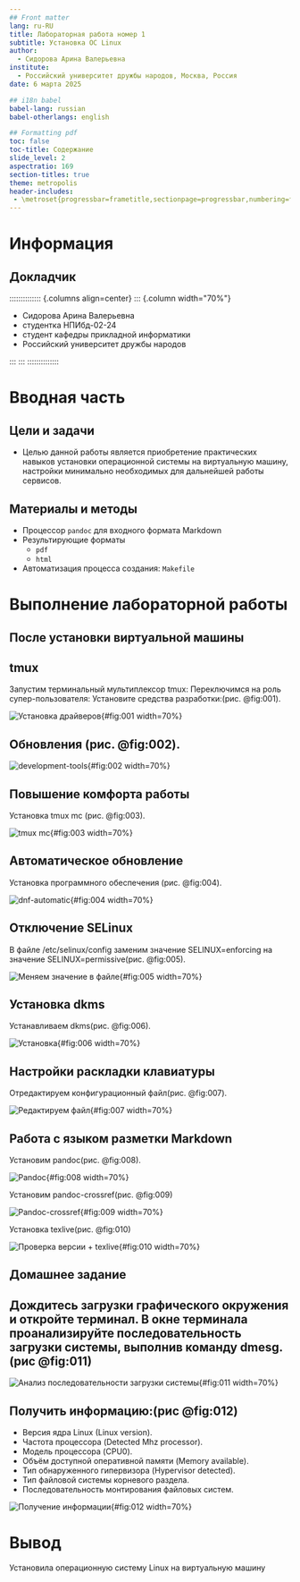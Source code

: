```yaml
---
## Front matter
lang: ru-RU
title: Лабораторная работа номер 1
subtitle: Установка ОС Linux
author:
  - Сидорова Арина Валерьевна
institute:
  - Российский университет дружбы народов, Москва, Россия
date: 6 марта 2025

## i18n babel
babel-lang: russian
babel-otherlangs: english

## Formatting pdf
toc: false
toc-title: Содержание
slide_level: 2
aspectratio: 169
section-titles: true
theme: metropolis
header-includes:
 - \metroset{progressbar=frametitle,sectionpage=progressbar,numbering=fraction}
---
```


# Информация

## Докладчик

:::::::::::::: {.columns align=center}
::: {.column width="70%"}

  * Cидорова Арина Валерьевна
  * студентка НПИбд-02-24
  * студент кафедры прикладной информатики
  * Российский университет дружбы народов

:::
:::
::::::::::::::

# Вводная часть

## Цели и задачи

- Целью данной работы является приобретение практических навыков установки операционной системы на виртуальную машину, настройки минимально необходимых для дальнейшей работы сервисов.

## Материалы и методы

- Процессор `pandoc` для входного формата Markdown
- Результирующие форматы
	- `pdf`
	- `html`
- Автоматизация процесса создания: `Makefile`

# Выполнение лабораторной работы

## После установки виртуальной машины

## tmux

Запустим терминальный мультиплексор tmux:
Переключимся на роль супер-пользователя:
Установите средства разработки:(рис. @fig:001).

![Установка драйверов](image/1.png){#fig:001 width=70%}

## Обновления (рис. @fig:002).

![development-tools](image/2.png){#fig:002 width=70%}

## Повышение комфорта работы 

Установка tmux mc (рис. @fig:003).

![tmux mc](image/3.png){#fig:003 width=70%}

## Автоматическое обновление

Установка программного обеспечения (рис. @fig:004).

![dnf-automatic](image/4.png){#fig:004 width=70%}

## Отключение SELinux

В файле /etc/selinux/config заменим значение
SELINUX=enforcing
на значение
SELINUX=permissive(рис. @fig:005).

![Меняем значение в файле](image/5.png){#fig:005 width=70%}

## Установка dkms

Устанавливаем dkms(рис. @fig:006).

![Установка](image/6.png){#fig:006 width=70%}


## Настройки раскладки клавиатуры

Отредактируем конфигурационный файл(рис. @fig:007).

![Редактируем файл](image/7.png){#fig:007 width=70%}

## Работа с языком разметки Markdown

Установим pandoc(рис. @fig:008).

![Pandoc](image/8.png){#fig:008 width=70%}

Установим pandoc-crossref(рис. @fig:009)

![Pandoc-crossref](image/9.png){#fig:009 width=70%}

Установка texlive(рис. @fig:010)

![Проверка версии + texlive](image/10.png){#fig:010 width=70%}

## Домашнее задание

##  Дождитесь загрузки графического окружения и откройте терминал. В окне терминала проанализируйте последовательность загрузки системы, выполнив команду dmesg.(рис @fig:011)

![Анализ последовательности загрузки системы](image/11.png){#fig:011 width=70%}

## Получить информацию:(рис @fig:012)

- Версия ядра Linux (Linux version).
- Частота процессора (Detected Mhz processor).
- Модель процессора (CPU0).
- Объём доступной оперативной памяти (Memory available).
- Тип обнаруженного гипервизора (Hypervisor detected).
- Тип файловой системы корневого раздела.
- Последовательность монтирования файловых систем.

![Получение информации](image/12.png){#fig:012 width=70%}

# Вывод

Установила операционную систему Linux на виртуальную машину
